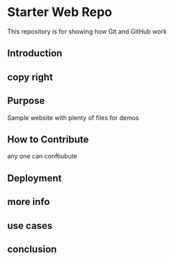# Starter Web Repo

This repository is for showing how Git and GitHub work

## Introduction

## copy right

## Purpose

Sample website with plenty of files for demos

## How to Contribute
any one can conftiubute

## Deployment

## more info

## use cases

## conclusion
